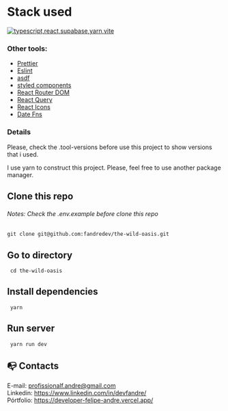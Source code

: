 # Stack used

  <a href="https://go-skill-icons.vercel.app/">
    <img src="https://go-skill-icons.vercel.app/api/icons?i=typescript,react,supabase,yarn,vite" alt="typescript,react,supabase,yarn,vite" />
  </a>

### Other tools:

- [Prettier](https://eslint.org/)
- [Eslint](https://prettier.io/)
- [asdf](https://asdf-vm.com/)
- [styled components](https://styled-components.com/)
- [React Router DOM](https://reactrouter.com/en/main)
- [React Query](https://www.npmjs.com/package/react-query)
- [React Icons](https://react-icons.github.io/react-icons/)
- [Date Fns](https://www.npmjs.com/package/date-fns)

### Details

Please, check the .tool-versions before use this project to show versions that i used.

I use yarn to construct this project. Please, feel free to use another package manager.

## Clone this repo

###### Notes: Check the .env.example before clone this repo

```
git clone git@github.com:fandredev/the-wild-oasis.git
```

## Go to directory

```
 cd the-wild-oasis
```

## Install dependencies

```
 yarn
```

## Run server

```
 yarn run dev
```

## :mailbox_with_no_mail: Contacts

E-mail: profissionalf.andre@gmail.com<br>
Linkedin: https://www.linkedin.com/in/devfandre/<br>
Pórtfolio: https://developer-felipe-andre.vercel.app/<br>
